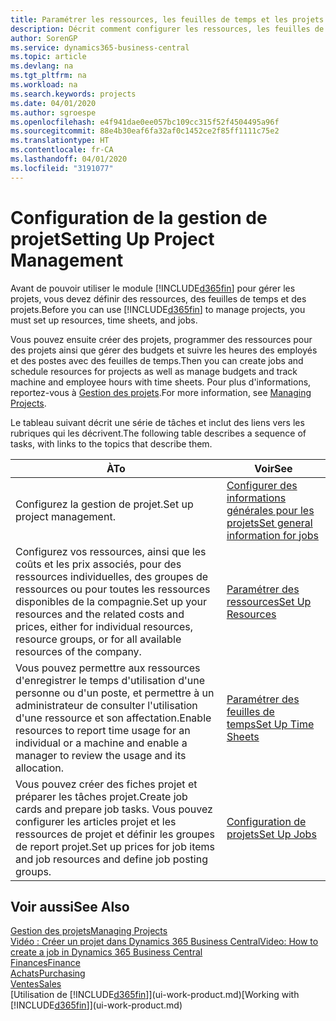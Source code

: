 ```yaml
---
title: Paramétrer les ressources, les feuilles de temps et les projets| Microsoft Docs
description: Décrit comment configurer les ressources, les feuilles de temps et les projets pour la gestion des projets.
author: SorenGP
ms.service: dynamics365-business-central
ms.topic: article
ms.devlang: na
ms.tgt_pltfrm: na
ms.workload: na
ms.search.keywords: projects
ms.date: 04/01/2020
ms.author: sgroespe
ms.openlocfilehash: e4f941dae0ee057bc109cc315f52f4504495a96f
ms.sourcegitcommit: 88e4b30eaf6fa32af0c1452ce2f85ff1111c75e2
ms.translationtype: HT
ms.contentlocale: fr-CA
ms.lasthandoff: 04/01/2020
ms.locfileid: "3191077"
---
```

# <a name="setting-up-project-management"></a><span data-ttu-id="8aa18-103">Configuration de la gestion de projet</span><span class="sxs-lookup"><span data-stu-id="8aa18-103">Setting Up Project Management</span></span>
<span data-ttu-id="8aa18-104">Avant de pouvoir utiliser le module [!INCLUDE[d365fin](includes/d365fin_md.md)] pour gérer les projets, vous devez définir des ressources, des feuilles de temps et des projets.</span><span class="sxs-lookup"><span data-stu-id="8aa18-104">Before you can use [!INCLUDE[d365fin](includes/d365fin_md.md)] to manage projects, you must set up resources, time sheets, and jobs.</span></span>

<span data-ttu-id="8aa18-105">Vous pouvez ensuite créer des projets, programmer des ressources pour des projets ainsi que gérer des budgets et suivre les heures des employés et des postes avec des feuilles de temps.</span><span class="sxs-lookup"><span data-stu-id="8aa18-105">Then you can create jobs and schedule resources for projects as well as manage budgets and track machine and employee hours with time sheets.</span></span> <span data-ttu-id="8aa18-106">Pour plus d'informations, reportez-vous à [Gestion des projets](projects-manage-projects.md).</span><span class="sxs-lookup"><span data-stu-id="8aa18-106">For more information, see [Managing Projects](projects-manage-projects.md).</span></span>  

<span data-ttu-id="8aa18-107">Le tableau suivant décrit une série de tâches et inclut des liens vers les rubriques qui les décrivent.</span><span class="sxs-lookup"><span data-stu-id="8aa18-107">The following table describes a sequence of tasks, with links to the topics that describe them.</span></span>

| <span data-ttu-id="8aa18-108">À</span><span class="sxs-lookup"><span data-stu-id="8aa18-108">To</span></span> | <span data-ttu-id="8aa18-109">Voir</span><span class="sxs-lookup"><span data-stu-id="8aa18-109">See</span></span> |
| --- | --- |
| <span data-ttu-id="8aa18-110">Configurez la gestion de projet.</span><span class="sxs-lookup"><span data-stu-id="8aa18-110">Set up project management.</span></span>|[<span data-ttu-id="8aa18-111">Configurer des informations générales pour les projets</span><span class="sxs-lookup"><span data-stu-id="8aa18-111">Set general information for jobs</span></span>](projects-how-setup-jobs.md#to-set-general-information-for-jobs)|
| <span data-ttu-id="8aa18-112">Configurez vos ressources, ainsi que les coûts et les prix associés, pour des ressources individuelles, des groupes de ressources ou pour toutes les ressources disponibles de la compagnie.</span><span class="sxs-lookup"><span data-stu-id="8aa18-112">Set up your resources and the related costs and prices, either for individual resources, resource groups, or for all available resources of the company.</span></span> |[<span data-ttu-id="8aa18-113">Paramétrer des ressources</span><span class="sxs-lookup"><span data-stu-id="8aa18-113">Set Up Resources</span></span>](projects-how-setup-resources.md) |
| <span data-ttu-id="8aa18-114">Vous pouvez permettre aux ressources d'enregistrer le temps d'utilisation d'une personne ou d'un poste, et permettre à un administrateur de consulter l'utilisation d'une ressource et son affectation.</span><span class="sxs-lookup"><span data-stu-id="8aa18-114">Enable resources to report time usage for an individual or a machine and enable a manager to review the usage and its allocation.</span></span> |[<span data-ttu-id="8aa18-115">Paramétrer des feuilles de temps</span><span class="sxs-lookup"><span data-stu-id="8aa18-115">Set Up Time Sheets</span></span>](projects-how-setup-time-sheets.md) |
| <span data-ttu-id="8aa18-116">Vous pouvez créer des fiches projet et préparer les tâches projet.</span><span class="sxs-lookup"><span data-stu-id="8aa18-116">Create job cards and prepare job tasks.</span></span> <span data-ttu-id="8aa18-117">Vous pouvez configurer les articles projet et les ressources de projet et définir les groupes de report projet.</span><span class="sxs-lookup"><span data-stu-id="8aa18-117">Set up prices for job items and job resources and define job posting groups.</span></span> |[<span data-ttu-id="8aa18-118">Configuration de projets</span><span class="sxs-lookup"><span data-stu-id="8aa18-118">Set Up Jobs</span></span>](projects-how-setup-jobs.md) |

## <a name="see-also"></a><span data-ttu-id="8aa18-119">Voir aussi</span><span class="sxs-lookup"><span data-stu-id="8aa18-119">See Also</span></span>

[<span data-ttu-id="8aa18-120">Gestion des projets</span><span class="sxs-lookup"><span data-stu-id="8aa18-120">Managing Projects</span></span>](projects-manage-projects.md)  
[<span data-ttu-id="8aa18-121">Vidéo : Créer un projet dans Dynamics 365 Business Central</span><span class="sxs-lookup"><span data-stu-id="8aa18-121">Video: How to create a job in Dynamics 365 Business Central</span></span>](https://www.youtube.com/watch?v=VqaPWr7BWmw)  
[<span data-ttu-id="8aa18-122">Finances</span><span class="sxs-lookup"><span data-stu-id="8aa18-122">Finance</span></span>](finance.md)  
[<span data-ttu-id="8aa18-123">Achats</span><span class="sxs-lookup"><span data-stu-id="8aa18-123">Purchasing</span></span>](purchasing-manage-purchasing.md)  
[<span data-ttu-id="8aa18-124">Ventes</span><span class="sxs-lookup"><span data-stu-id="8aa18-124">Sales</span></span>](sales-manage-sales.md)  
<span data-ttu-id="8aa18-125">[Utilisation de [!INCLUDE[d365fin](includes/d365fin_md.md)]](ui-work-product.md)</span><span class="sxs-lookup"><span data-stu-id="8aa18-125">[Working with [!INCLUDE[d365fin](includes/d365fin_md.md)]](ui-work-product.md)</span></span>  
